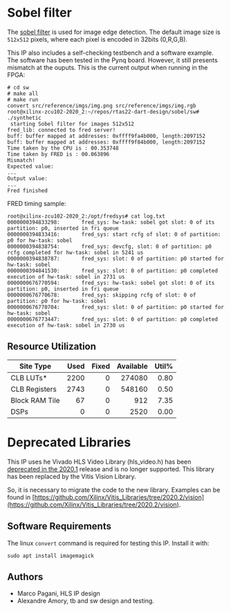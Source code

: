 
# Sobel filter

The [sobel filter](https://en.wikipedia.org/wiki/Sobel_operator) is used for image edge detection. The default image size is `512x512` pixels, where each pixel is encoded in 32bits (0,R,G,B).

This IP also includes a self-checking testbench and a software example. The software has been tested in the Pynq board. However, it still presents mismatch at the ouputs. This is the current output when running in the FPGA:

```
# cd sw
# make all
# make run
convert src/reference/imgs/img.png src/reference/imgs/img.rgb
root@xilinx-zcu102-2020_2:~/repos/rtas22-dart-design/sobel/sw# ./synthetic 
 starting Sobel filter for images 512x512
fred_lib: connected to fred server!
buff: buffer mapped at addresses: 0xffff9fa4b000, length:2097152 
buff: buffer mapped at addresses: 0xffff9f84b000, length:2097152 
Time taken by the CPU is : 00.353748
Time taken by FRED is : 00.063896
Mismatch!
Expected value: 
...
Output value: 
...
Fred finished
```

FRED timing sample:

```
root@xilinx-zcu102-2020_2:/opt/fredsys# cat log.txt 
0000000394833298:       fred_sys: hw-task: sobel got slot: 0 of its partition: p0, inserted in fri queue
0000000394833416:       fred_sys: start rcfg of slot: 0 of partition: p0 for hw-task: sobel
0000000394838754:       fred_sys: devcfg, slot: 0 of partition: p0 rcfg completed for hw-task: sobel in 5241 us
0000000394838787:       fred_sys: slot: 0 of partition: p0 started for hw-task: sobel
0000000394841530:       fred_sys: slot: 0 of partition: p0 completed execution of hw-task: sobel in 2731 us
0000000676770594:       fred_sys: hw-task: sobel got slot: 0 of its partition: p0, inserted in fri queue
0000000676770678:       fred_sys: skipping rcfg of slot: 0 of partition: p0 for hw-task: sobel
0000000676770704:       fred_sys: slot: 0 of partition: p0 started for hw-task: sobel
0000000676773447:       fred_sys: slot: 0 of partition: p0 completed execution of hw-task: sobel in 2730 us
```

## Resource Utilization

|          Site Type         | Used | Fixed | Available | Util% |
|----------------------------|-----:|------:|----------:|------:|
| CLB LUTs*                  | 2200 |     0 |    274080 |  0.80 |
| CLB Registers              | 2743 |     0 |    548160 |  0.50 |
| Block RAM Tile             |   67 |     0 |       912 |  7.35 |
| DSPs                       |    0 |     0 |      2520 |  0.00 |


# Deprecated Libraries

This IP uses he Vivado HLS Video Library (hls_video.h) has been [deprecated in the 2020.1](https://support.xilinx.com/s/article/75345?language=en_US) release and is no longer supported. This library has been replaced by the Vitis Vision Library.

So, it is necessary to migrate the code to the new library. Examples can be found in
[https://github.com/Xilinx/Vitis_Libraries/tree/2020.2/vision](https://github.com/Xilinx/Vitis_Libraries/tree/2020.2/vision).


## Software Requirements

The linux `convert` command is required for testing this IP. Install it with:

```
sudo apt install imagemagick
```

## Authors

- Marco Pagani, HLS IP design
- Alexandre Amory, tb and sw design and testing.
